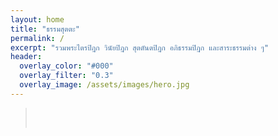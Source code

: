 ```yaml
---
layout: home
title: "ธรรมสุตตะ"
permalink: /
excerpt: "รวมพระไตรปิฎก วินัยปิฎก สุตตันตปิฎก อภิธรรมปิฎก และสาระธรรมต่าง ๆ"
header:
  overlay_color: "#000"
  overlay_filter: "0.3"
  overlay_image: /assets/images/hero.jpg
---
```


> <div id="buddha-quote" style="padding: 1rem; color: #1B5E20; font-weight: bold; text-align: center;"></div>

<script>
fetch("/assets/data/quotes.json")
  .then(response => response.json())
  .then(data => {
    function showQuote() {
      const random = data[Math.floor(Math.random() * data.length)];
      document.getElementById("buddha-quote").innerHTML =
        `“${random.quote}”<br><small>${random.source}</small>`;
    }
    showQuote();
    setInterval(showQuote, 10000);
  });
</script>
